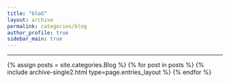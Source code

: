 ```yaml
---
title: "bloG"
layout: archive
permalink: categories/blog
author_profile: true
sidebar_main: true
---
```


***

{% assign posts = site.categories.Blog %}
{% for post in posts %} {% include archive-single2.html type=page.entries_layout %} {% endfor %}

